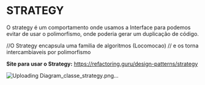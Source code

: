 <h1> STRATEGY </h1>

<p> O strategy é um comportamento onde usamos a Interface para podemos evitar de usar o polimorfismo,
onde poderia gerar um duplicação de código.

//O Strategy encapsula uma familia de algoritmos (Locomocao)
// e os torna intercambiaveis por polimorfismo

</p>

__Site para usar o Strategy:__ https://refactoring.guru/design-patterns/strategy

![Uploading Diagram_classe_strategy.png…]()
